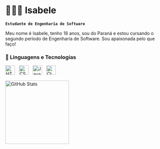 # 👩🏻‍💻 Isabele

**`Estudante de Engenharia de Software`**

Meu nome é Isabele, tenho 18 anos, sou do Paraná e estou cursando o segundo período de Engenharia de Software. Sou apaixonada pelo que faço! 

### 🤖 Linguagens e Tecnologias

<img 
    align="left" 
    alt="HTML"
    title="HTML" 
    width="30px" 
    style="padding-right: 10px;" 
    src="https://cdn.jsdelivr.net/gh/devicons/devicon@latest/icons/html5/html5-original.svg" 
/>
<img 
    align="left" 
    alt="CSS" 
    title="CSS"
    width="30px" 
    style="padding-right: 10px;" 
    src="https://cdn.jsdelivr.net/gh/devicons/devicon@latest/icons/css3/css3-original.svg" 
/>
<img 
    align="left" 
    alt="JavaScript" 
    title="JavaScript"
    width="30px" 
    style="padding-right: 10px;" 
    src="https://cdn.jsdelivr.net/gh/devicons/devicon@latest/icons/javascript/javascript-original.svg" 
/>
<img 
    align="left" 
    alt="Ct" 
    title="C"
    width="30px" 
    style="padding-right: 10px;" 
    src="https://images.vexels.com/media/users/3/166179/isolated/preview/b83d6b47a9502dfaf535087627a8bf96-icone-da-linguagem-de-programacao-c.png" 
/>
<br>
</br> 
<p>
 <img 
      align="left" 
      alt="GitHub Stats" 
      height="200" 
      src="https://github-readme-stats.vercel.app/api/top-langs/?username=B0nni1b3l&theme=dracula&layout=compact&custom_title=Tecnologias&langs_count=9" 
  />

</p>
